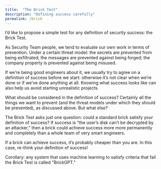 ```yaml
---
title:  "The Brick Test"
description: "Defining success carefully"
permalink: /brick
---
```


I’d like to propose a simple test for any definition of security success: the Brick Test.

<!--more-->

As Security Team people, we tend to evaluate our own work in terms of prevention. Under a certain threat model:
the secrets are prevented from being exfiltrated; the messages are prevented against being forged; the company
property is prevented against being misused.

If we’re being good engineers about it, we usually try to agree on a definition of success before we start:
otherwise it’s not clear when we’re done or if we’ve done anything at all. Knowing what success looks like can
also help us avoid starting unrealistic projects.

What should be considered in the definition of success? Certainly all the things we want to prevent (and the
threat models under which they should be prevented), as discussed above. But what else?

The Brick Test asks just one question: could a standard brick satisfy your definition of success? If success is
“the user’s disk can’t be decrypted by an attacker,” then a brick could achieve success more more permanently
and completely than a whole team of very smart engineers.

If a brick can achieve success, it’s probably cheaper than you are. In this case, re-think your definition of
success!

Corollary: any system that uses machine learning to satisfy criteria that fail the Brick Test is called "BrickGPT."
